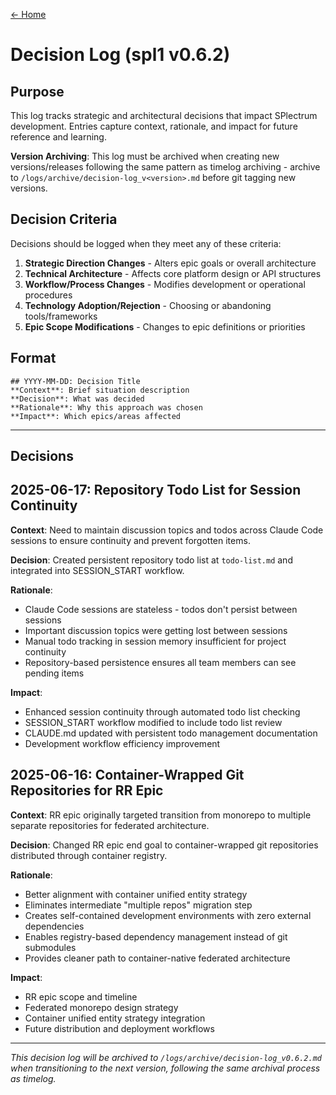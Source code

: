 [← Home](../README.md)

# Decision Log (spl1 v0.6.2)

## Purpose

This log tracks strategic and architectural decisions that impact SPlectrum development. Entries capture context, rationale, and impact for future reference and learning.

**Version Archiving**: This log must be archived when creating new versions/releases following the same pattern as timelog archiving - archive to `/logs/archive/decision-log_v<version>.md` before git tagging new versions.

## Decision Criteria

Decisions should be logged when they meet any of these criteria:
1. **Strategic Direction Changes** - Alters epic goals or overall architecture
2. **Technical Architecture** - Affects core platform design or API structures  
3. **Workflow/Process Changes** - Modifies development or operational procedures
4. **Technology Adoption/Rejection** - Choosing or abandoning tools/frameworks
5. **Epic Scope Modifications** - Changes to epic definitions or priorities

## Format

```
## YYYY-MM-DD: Decision Title
**Context**: Brief situation description
**Decision**: What was decided
**Rationale**: Why this approach was chosen
**Impact**: Which epics/areas affected
```

---

## Decisions

## 2025-06-17: Repository Todo List for Session Continuity

**Context**: Need to maintain discussion topics and todos across Claude Code sessions to ensure continuity and prevent forgotten items.

**Decision**: Created persistent repository todo list at `todo-list.md` and integrated into SESSION_START workflow.

**Rationale**: 
- Claude Code sessions are stateless - todos don't persist between sessions
- Important discussion topics were getting lost between sessions
- Manual todo tracking in session memory insufficient for project continuity
- Repository-based persistence ensures all team members can see pending items

**Impact**: 
- Enhanced session continuity through automated todo list checking
- SESSION_START workflow modified to include todo list review
- CLAUDE.md updated with persistent todo management documentation
- Development workflow efficiency improvement

## 2025-06-16: Container-Wrapped Git Repositories for RR Epic

**Context**: RR epic originally targeted transition from monorepo to multiple separate repositories for federated architecture.

**Decision**: Changed RR epic end goal to container-wrapped git repositories distributed through container registry.

**Rationale**: 
- Better alignment with container unified entity strategy
- Eliminates intermediate "multiple repos" migration step
- Creates self-contained development environments with zero external dependencies
- Enables registry-based dependency management instead of git submodules
- Provides cleaner path to container-native federated architecture

**Impact**: 
- RR epic scope and timeline
- Federated monorepo design strategy
- Container unified entity strategy integration
- Future distribution and deployment workflows

---

*This decision log will be archived to `/logs/archive/decision-log_v0.6.2.md` when transitioning to the next version, following the same archival process as timelog.*